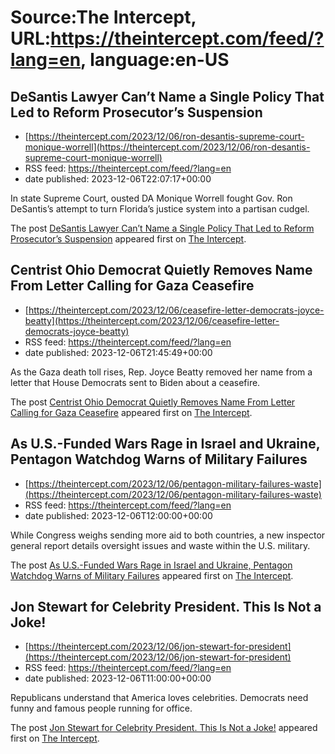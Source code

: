# Source:The Intercept, URL:https://theintercept.com/feed/?lang=en, language:en-US

## DeSantis Lawyer Can’t Name a Single Policy That Led to Reform Prosecutor’s Suspension
 - [https://theintercept.com/2023/12/06/ron-desantis-supreme-court-monique-worrell](https://theintercept.com/2023/12/06/ron-desantis-supreme-court-monique-worrell)
 - RSS feed: https://theintercept.com/feed/?lang=en
 - date published: 2023-12-06T22:07:17+00:00

<p>In state Supreme Court, ousted DA Monique Worrell fought Gov. Ron DeSantis’s attempt to turn Florida’s justice system into a partisan cudgel.</p>
<p>The post <a href="https://theintercept.com/2023/12/06/ron-desantis-supreme-court-monique-worrell/" rel="nofollow">DeSantis Lawyer Can’t Name a Single Policy That Led to Reform Prosecutor’s Suspension</a> appeared first on <a href="https://theintercept.com" rel="nofollow">The Intercept</a>.</p>

## Centrist Ohio Democrat Quietly Removes Name From Letter Calling for Gaza Ceasefire
 - [https://theintercept.com/2023/12/06/ceasefire-letter-democrats-joyce-beatty](https://theintercept.com/2023/12/06/ceasefire-letter-democrats-joyce-beatty)
 - RSS feed: https://theintercept.com/feed/?lang=en
 - date published: 2023-12-06T21:45:49+00:00

<p>As the Gaza death toll rises, Rep. Joyce Beatty removed her name from a letter that House Democrats sent to Biden about a ceasefire.</p>
<p>The post <a href="https://theintercept.com/2023/12/06/ceasefire-letter-democrats-joyce-beatty/" rel="nofollow">Centrist Ohio Democrat Quietly Removes Name From Letter Calling for Gaza Ceasefire</a> appeared first on <a href="https://theintercept.com" rel="nofollow">The Intercept</a>.</p>

## As U.S.-Funded Wars Rage in Israel and Ukraine, Pentagon Watchdog Warns of Military Failures
 - [https://theintercept.com/2023/12/06/pentagon-military-failures-waste](https://theintercept.com/2023/12/06/pentagon-military-failures-waste)
 - RSS feed: https://theintercept.com/feed/?lang=en
 - date published: 2023-12-06T12:00:00+00:00

<p>While Congress weighs sending more aid to both countries, a new inspector general report details oversight issues and waste within the U.S. military.</p>
<p>The post <a href="https://theintercept.com/2023/12/06/pentagon-military-failures-waste/" rel="nofollow">As U.S.-Funded Wars Rage in Israel and Ukraine, Pentagon Watchdog Warns of Military Failures</a> appeared first on <a href="https://theintercept.com" rel="nofollow">The Intercept</a>.</p>

## Jon Stewart for Celebrity President. This Is Not a Joke!
 - [https://theintercept.com/2023/12/06/jon-stewart-for-president](https://theintercept.com/2023/12/06/jon-stewart-for-president)
 - RSS feed: https://theintercept.com/feed/?lang=en
 - date published: 2023-12-06T11:00:00+00:00

<p>Republicans understand that America loves celebrities. Democrats need funny and famous people running for office.</p>
<p>The post <a href="https://theintercept.com/2023/12/06/jon-stewart-for-president/" rel="nofollow">Jon Stewart for Celebrity President. This Is Not a Joke!</a> appeared first on <a href="https://theintercept.com" rel="nofollow">The Intercept</a>.</p>

